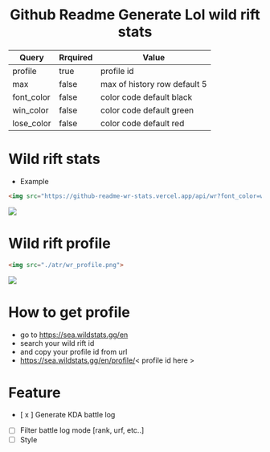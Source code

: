 
<h1 align="center"> Github Readme Generate Lol wild rift stats</h1>

Query  | Rrquired | Value
------------- | ------------- | -------------
profile  | true | profile id
max  | false | max of history row default 5
font_color  | false | color code default black
win_color  | false | color code default green
lose_color  | false | color code default red

# Wild rift stats

- Example

```html
<img src="https://github-readme-wr-stats.vercel.app/api/wr?font_color=white&profile=uYMx9DHw09rvbi5iFNzH&max=5">
```

<img src="https://github-readme-wr-stats.vercel.app/api/wr?font_color=white&profile=uYMx9DHw09rvbi5iFNzH&max=5">

# Wild rift profile

```html
<img src="./atr/wr_profile.png">
```

<img src="./atr/wr_profile.png">


# How to get profile

- go to https://sea.wildstats.gg/en
- search your wild rift id
- and copy your profile id from url
- https://sea.wildstats.gg/en/profile/< profile id here >

# Feature

- [ x ] Generate KDA battle log
- [  ] Filter battle log mode [rank, urf, etc..]
- [  ] Style
